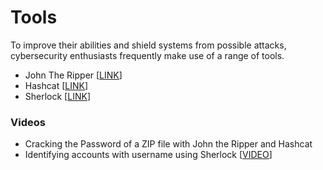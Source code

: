 # Tools

To improve their abilities and shield systems from possible attacks, cybersecurity enthusiasts frequently make use of a range of tools.

- John The Ripper [[LINK](https://www.openwall.com/john/)]
- Hashcat [[LINK](https://hashcat.net/hashcat/)]
- Sherlock [[LINK](https://github.com/sherlock-project/sherlock)]

### Videos
- Cracking the Password of a ZIP file with John the Ripper and Hashcat
- Identifying accounts with username using Sherlock [[VIDEO](https://youtu.be/KXPOMR-bGAE)]
